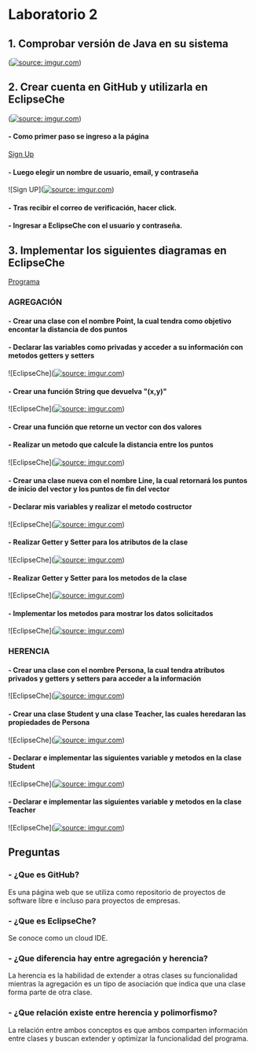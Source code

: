 # Laboratorio 2
## 1. Comprobar versión de Java en su sistema 
(<a href="http://imgur.com/EJETRSY"><img src="http://i.imgur.com/EJETRSY.png?1" title="source: imgur.com" /></a>)
## 2. Crear cuenta en GitHub y utilizarla en EclipseChe
(<a href="http://imgur.com/TXg2pKg"><img src="http://i.imgur.com/TXg2pKg.png?1" title="source: imgur.com" /></a>)
#### - Como primer paso se ingreso a la página 
[Sign Up]( https://github.com/)
#### - Luego elegir un nombre de usuario, email, y contraseña 
![Sign UP](<a href="http://imgur.com/E6h0x2X"><img src="http://i.imgur.com/E6h0x2X.png" title="source: imgur.com" /></a>)
#### - Tras recibir el correo de verificación, hacer click.
#### - Ingresar a EclipseChe con el usuario y contraseña.
## 3. Implementar los siguientes diagramas en EclipseChe 
[Programa](https://codenvy.io/dashboard/#/ide/sara270/WorkSpaceLab2 "Programa")
### AGREGACIÓN
#### - Crear una clase con el nombre Point, la cual tendra como objetivo encontar la distancia de dos puntos
#### - Declarar las variables como privadas y acceder a su información con metodos getters y setters 
![EclipseChe](<a href="http://imgur.com/5NnfY6P"><img src="http://i.imgur.com/5NnfY6P.png?1" title="source: imgur.com" /></a>)
#### - Crear una función String que devuelva "(x,y)"
![EclipseChe](<a href="http://imgur.com/TiGUE4u"><img src="http://i.imgur.com/TiGUE4u.png?1" title="source: imgur.com" /></a>)
#### - Crear una función que retorne un vector con dos valores
#### - Realizar un metodo que calcule la distancia entre los puntos 
![EclipseChe](<a href="http://imgur.com/gPi5Ceh"><img src="http://i.imgur.com/gPi5Ceh.png?1" title="source: imgur.com" /></a>)
#### - Crear una clase nueva con el nombre Line, la cual retornará los puntos de inicio del vector y los puntos de fin del vector
#### - Declarar mis variables y realizar el metodo costructor
![EclipseChe](<a href="http://imgur.com/ZJx2SCU"><img src="http://i.imgur.com/ZJx2SCU.png?1" title="source: imgur.com" /></a>)
#### - Realizar Getter y Setter para los atributos de la clase
![EclipseChe](<a href="http://imgur.com/8NCuuEA"><img src="http://i.imgur.com/8NCuuEA.png?1" title="source: imgur.com" /></a>)
#### - Realizar Getter y Setter para los metodos de la clase
![EclipseChe](<a href="http://imgur.com/w71xkiw"><img src="http://i.imgur.com/w71xkiw.png?1" title="source: imgur.com" /></a>)
#### - Implementar los metodos para mostrar los datos solicitados
![EclipseChe](<a href="http://imgur.com/JAsVdVY"><img src="http://i.imgur.com/JAsVdVY.png?1" title="source: imgur.com" /></a>)
### HERENCIA
#### - Crear una clase con el nombre Persona, la cual tendra atributos privados y getters y setters para acceder a la información
 ![EclipseChe](<a href="http://imgur.com/bfNnBRF"><img src="http://i.imgur.com/bfNnBRF.png?1" title="source: imgur.com" /></a>)
#### - Crear una clase Student y una clase Teacher, las cuales heredaran las propiedades de Persona
![EclipseChe](<a href="http://imgur.com/zSzLcxK"><img src="http://i.imgur.com/zSzLcxK.png?1" title="source: imgur.com" /></a>)
#### - Declarar e implementar las siguientes variable y metodos en la clase Student
![EclipseChe](<a href="http://imgur.com/bg5x9YU"><img src="http://i.imgur.com/bg5x9YU.png?1" title="source: imgur.com" /></a>)
#### - Declarar e implementar las siguientes variable y metodos en la clase Teacher
![EclipseChe](<a href="http://imgur.com/3xGJbbx"><img src="http://i.imgur.com/3xGJbbx.png?1" title="source: imgur.com" /></a>)
## Preguntas
### - ¿Que es GitHub?
Es una página web que se utiliza como repositorio de proyectos de software libre e incluso para proyectos de empresas.
### - ¿Que es EclipseChe? 
Se conoce como un cloud IDE. 
### - ¿Que diferencia hay entre agregación y herencia? 
La herencia es la habilidad de extender a otras clases su funcionalidad mientras la agregación es un tipo de asociación que indica que una clase forma parte de otra clase.
### - ¿Que relación existe entre herencia y polimorfismo? 
La relación entre ambos conceptos es que ambos comparten información entre clases y buscan extender y optimizar la funcionalidad del programa.
